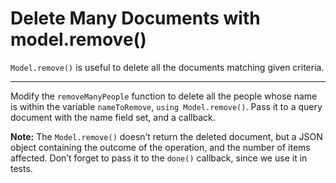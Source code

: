 # Delete Many Documents with model.remove()
`Model.remove()` is useful to delete all the documents matching given criteria.

---

Modify the `removeManyPeople` function to delete all the people whose name is within the variable `nameToRemove`, `using Model.remove()`. Pass it to a query document with the name field set, and a callback.

**Note:** The `Model.remove()` doesn’t return the deleted document, but a JSON object containing the outcome of the operation, and the number of items affected. Don’t forget to pass it to the `done()` callback, since we use it in tests.
